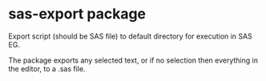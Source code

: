 # sas-export package

Export script (should be SAS file) to default directory for execution in SAS EG.

The package exports any selected text, or if no selection then everything
in the editor, to a .sas file.
